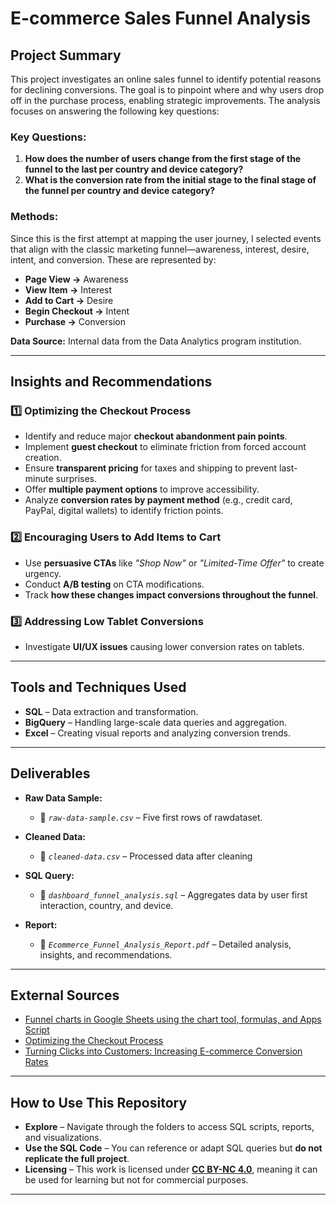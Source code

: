 # **E-commerce Sales Funnel Analysis**

## **Project Summary**  

This project investigates an online sales funnel to identify potential reasons for declining conversions. The goal is to pinpoint where and why users drop off in the purchase process, enabling strategic improvements. The analysis focuses on answering the following key questions:  

### **Key Questions:**  
1. **How does the number of users change from the first stage of the funnel to the last per country and device category?**  
2. **What is the conversion rate from the initial stage to the final stage of the funnel per country and device category?**  

### **Methods:**  
Since this is the first attempt at mapping the user journey, I selected events that align with the classic marketing funnel—awareness, interest, desire, intent, and conversion. These are represented by:  
- **Page View →** Awareness  
- **View Item →** Interest  
- **Add to Cart →** Desire  
- **Begin Checkout →** Intent  
- **Purchase →** Conversion  

**Data Source:** Internal data from the Data Analytics program institution.  

---

## **Insights and Recommendations**  

### **1️⃣ Optimizing the Checkout Process**  
- Identify and reduce major **checkout abandonment pain points**.  
- Implement **guest checkout** to eliminate friction from forced account creation.  
- Ensure **transparent pricing** for taxes and shipping to prevent last-minute surprises.  
- Offer **multiple payment options** to improve accessibility.  
- Analyze **conversion rates by payment method** (e.g., credit card, PayPal, digital wallets) to identify friction points.  

### **2️⃣ Encouraging Users to Add Items to Cart**  
- Use **persuasive CTAs** like *"Shop Now"* or *"Limited-Time Offer"* to create urgency.  
- Conduct **A/B testing** on CTA modifications.
- Track **how these changes impact conversions throughout the funnel**.  

### **3️⃣ Addressing Low Tablet Conversions**  
- Investigate **UI/UX issues** causing lower conversion rates on tablets.  


---

## **Tools and Techniques Used**  

- **SQL** – Data extraction and transformation.  
- **BigQuery** – Handling large-scale data queries and aggregation.  
- **Excel** – Creating visual reports and analyzing conversion trends.  

---

## **Deliverables**  

- **Raw Data Sample:**  
  - 📄 *`raw-data-sample.csv`* – Five first rows of rawdataset.
  
- **Cleaned Data:**  
  - 📄 *`cleaned-data.csv`* – Processed data after cleaning 

- **SQL Query:**
  - 📄 *`dashboard_funnel_analysis.sql`* – Aggregates data by user first interaction, country, and device.  

- **Report:**  
  - 📄 *`Ecommerce_Funnel_Analysis_Report.pdf`* – Detailed analysis, insights, and recommendations.  

---

## **External Sources**  

- [Funnel charts in Google Sheets using the chart tool, formulas, and Apps Script](https://www.benlcollins.com/spreadsheets/funnel-charts/])  
- [Optimizing the Checkout Process](https://www.checkout.com/blog/how-to-increase-checkout-conversion-rates)  
- [Turning Clicks into Customers: Increasing E-commerce Conversion Rates](https://www.linkedin.com/pulse/turning-clicks-customers-increasing-e-commerce-conversion-h7tfc/?trackingId=K9vJoe6DRj6GrRpkbRYwwg%3D%3D)  


---

## **How to Use This Repository**  

- **Explore** – Navigate through the folders to access SQL scripts, reports, and visualizations.  
- **Use the SQL Code** – You can reference or adapt SQL queries but **do not replicate the full project**.  
- **Licensing** – This work is licensed under **[CC BY-NC 4.0](https://creativecommons.org/licenses/by-nc/4.0/)**, meaning it can be used for learning but not for commercial purposes.  

---


